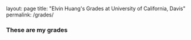layout: page
title: "Elvin Huang's Grades at University of California, Davis"
permalink: /grades/
### These are my grades
